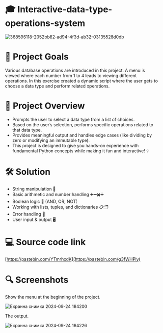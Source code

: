 # 🎓 Interactive-data-type-operations-system

![368596118-2052bb82-ad94-4f3d-ab32-03135528d0db](https://github.com/user-attachments/assets/5d8c74ad-1606-49fe-b017-d9dc8bd7552c)

# 🎯 Project Goals
Various database operations are introduced in this project. A menu is viewed where each number from 1 to 4 leads to viewing different operations.
In this exercise created a dynamic script where the user gets to choose a data type and perform related operations. 

# 🌟 Project Overview
   - Prompts the user to select a data type from a list of choices.
   - Based on the user’s selection, performs specific operations related to that data type.
   - Provides meaningful output and handles edge cases (like dividing by zero or modifying an immutable type).
   - This project is designed to give you hands-on experience with fundamental Python concepts while making it fun and interactive! 💡

# 🛠 Solution
   - String manipulation 🧵
   - Basic arithmetic and number handling ➕➖✖️➗
   - Boolean logic 🤔 (AND, OR, NOT)
   - Working with lists, tuples, and dictionaries 📋🗂️
   - Error handling 🚫
   - User input & output 🖥️

# 💻 Source code link
[https://pastebin.com/YTmrhxdK](https://pastebin.com/g3fWHPiy)

# 🔍 Screenshots
Show the menu at the beginning of the project.

![Екранна снимка 2024-09-24 184200](https://github.com/user-attachments/assets/3e4e4806-8f78-4f53-b7f1-9b9a2fbe85ae)

The output.

![Екранна снимка 2024-09-24 184226](https://github.com/user-attachments/assets/c1747bdb-4d43-497f-ab0a-f7bf53f7de09)




